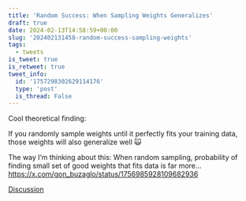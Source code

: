 ```yaml
---
title: 'Random Success: When Sampling Weights Generalizes'
draft: true
date: 2024-02-13T14:58:59+00:00
slug: '202402131458-random-success-sampling-weights'
tags:
  - tweets
is_tweet: true
is_retweet: true
tweet_info:
  id: '1757298302629114176'
  type: 'post'
  is_thread: False
---
```




Cool theoretical finding: 

If you randomly sample weights until it perfectly fits your training data, those weights will also generalize well 🙀

The way I’m thinking about this: When random sampling, probability of finding small set of good weights that fits data is far more… <https://x.com/gon_buzaglo/status/1756985928109682936>

[Discussion](https://x.com/sytelus/status/1757298302629114176)
